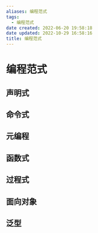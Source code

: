 ```yaml
---
aliases: 编程范式
tags:
  - 编程范式
date created: 2022-06-20 19:58:18
date updated: 2022-10-29 16:58:16
title: 编程范式
---
```


# 编程范式

## 声明式

## 命令式

## 元编程

## 函数式

## 过程式

## 面向对象

## 泛型
